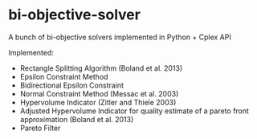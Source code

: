 bi-objective-solver
===================

A bunch of bi-objective solvers implemented in Python + Cplex API

Implemented:
- Rectangle Splitting Algorithm (Boland et al. 2013)
- Epsilon Constraint Method
- Bidirectional Epsilon Constraint
- Normal Constraint Method (Messac et al. 2003)
- Hypervolume Indicator (Zitler and Thiele 2003)
- Adjusted Hypervolume Indicator for quality estimate of a pareto front approximation (Boland et al. 2013)
- Pareto Filter